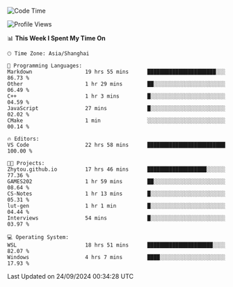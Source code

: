 <!--START_SECTION:waka-->
![Code Time](http://img.shields.io/badge/Code%20Time-2%2C016%20hrs%2052%20mins-blue)

![Profile Views](http://img.shields.io/badge/Profile%20Views-0-blue)

📊 **This Week I Spent My Time On** 

```text
🕑︎ Time Zone: Asia/Shanghai

💬 Programming Languages: 
Markdown                 19 hrs 55 mins      ██████████████████████░░░   86.73 % 
Other                    1 hr 29 mins        ██░░░░░░░░░░░░░░░░░░░░░░░   06.49 % 
C++                      1 hr 3 mins         █░░░░░░░░░░░░░░░░░░░░░░░░   04.59 % 
JavaScript               27 mins             █░░░░░░░░░░░░░░░░░░░░░░░░   02.02 % 
CMake                    1 min               ░░░░░░░░░░░░░░░░░░░░░░░░░   00.14 % 

🔥 Editors: 
VS Code                  22 hrs 58 mins      █████████████████████████   100.00 % 

🐱‍💻 Projects: 
Zhytou.github.io         17 hrs 46 mins      ███████████████████░░░░░░   77.36 % 
GAMES202                 1 hr 59 mins        ██░░░░░░░░░░░░░░░░░░░░░░░   08.64 % 
CS-Notes                 1 hr 13 mins        █░░░░░░░░░░░░░░░░░░░░░░░░   05.31 % 
lut-gen                  1 hr 1 min          █░░░░░░░░░░░░░░░░░░░░░░░░   04.44 % 
Interviews               54 mins             █░░░░░░░░░░░░░░░░░░░░░░░░   03.97 % 

💻 Operating System: 
WSL                      18 hrs 51 mins      █████████████████████░░░░   82.07 % 
Windows                  4 hrs 7 mins        ████░░░░░░░░░░░░░░░░░░░░░   17.93 % 
```


 Last Updated on 24/09/2024 00:34:28 UTC
<!--END_SECTION:waka-->